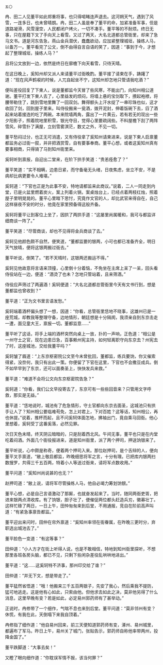     五〇 

   冉、田二人见董平如此郑重将事，也只得喏睹连声退去。这河朔天气，遇到了风雪，一连多日，也未曾晴朗。冉，田二人虽是奉了董平的命，加紧准备军事，但是道路凝滑，风雪漫空，人民都闭户烤火，一切不凑手。董平等的不耐烦。终日无事，只在屋籍下叉了手向天上看雪。又过了两天，大名北道都总管衙里，却来了急马文书。道是河东告急，燕山金兵潜伏，蠢蠢欲动，应加紧整理城垣，操练人马，以备万一。董平看完了公文，倒不由得自言自语的笑了，因道：“事到于今，才想起了整理城垣，操练人马？”

   且将公文放到一边，依然是终日在廓檐下向天看雪，只待天晴。

   在这日晚上，奚知州却又派人来请董平过衙晚酌。董平接了请柬在手，踌躇了道：“现在风声鹤唳的时候，人兀自起坐不宁，这知州却怎地只管请我吃酒？”

   便叫差役回复了下柬人，说是董都监今天冒了些风寒，不能出门，向知州相公道谢。董平打发下柬人去了，心里益发的烦闷，将墙上悬的宝剑取下，撩起袍襟，将腰带勒住了，跳到雪地里舞了一回双剑。舞得额头上汗水绽了一串珍珠也似，这才收回了剑，回到屋子里来。叫侍役搬来一瓮酒，拨开泥封，伸着饭碗下去，舀了酒起来站着接连的吃了两碗。本来院墙两角，露出了一片黄云，若有若无的现出一些夕阳影子，照着院地里积雪，银光夺目，觉得心里要疏阔些。不料屋檐下刮了两阵雪风，碎雪扑了满屋，立刻雪雾溟茫，数丈之外，不见一切。

   董平愁闷过分，也正无可消遣，又有侍役拿了奚知州请柬进来，说是下柬人启禀董都监务必过衙一叙，并非把酒赏雪，自有要事奉商。董平心想，或者这奚知州真有要事相商，只得骑了马到知州衙里来。

   奚轲听到禀报，自迎出二堂来，在阶下拱手笑道：“贵恙痊愈了？”

   董平笑道：“实不相瞒，边患日紧，而守备毫无头绪，日夜焦虑，坐立不安，不是病却比病更要令人难堪。”

   奚轲道：“下官也正是为此事不安，特地请都监来此商议。”说着，二人一同走到内堂，已是火盆里燃着炭火，案上列着火锅，案桌烛台上，已经点着两枝红烛，照着屋子里明晃晃的。董平心里暗下思忖，究竟作文官的人，却比武官来得自在，自己这样昼夜不安的时分，他竟在家里预备得这般齐备。

   奚轲将董平让到客位上坐了，因拱了两拱手道：“这屡里尚属暖和，我可与都监详细商谈一阵了。”

   董平笑道：“尽管商谈，却也不见得将金兵商谈了去。”

   奚轲见他颜色颇不自然，便笑道，“董都监要的银两，小可也都已准备齐全，明日天气放晴，便将这银两搬过衙去。”

   董平听说，倒笑了。“若不天晴时，这银两还搬运不得。”

   奚轲见他故意将言语来顶撞，心里倒十分着恼，不免坐在主席上呆了一呆，回头看侍役站在一边，便道：“酒烫了也未？怎地只管站着，且来筛酒。”

   侍役应声筛过了两遍酒！奚轲便道：“大名北道都总管衙里今天有文书行到，想是董都监也曾收到？”

   董平道：“正为文书里言语发愁。”

   奚轲端着酒杯偏头想了一想，因道：“你看，总管衙里恁地不晓事，这雄州已是一座荒城，却教我等整理守备，边地情形，朝廷想是十分隔阂，我须亲自到东京击走一遭，面见童大王，禀报一切。董都监意……”

   董平听了这话，将手上端的酒杯突然向桌上一放，扑的一声响，正色道：“相公是一州守土之官，现在边患日急，百事赖州宪主持，如何轻离职守向东京去？州宪去了时，这座城池，交给我董平吗？”

   奚轲皱了眉道：“上东京枢密院公文至今未曾批回，董都监，练兵要饷，你又催索得紧，没奈何，我只有出此一策。你便留了下官在这里，下官也不会撒豆成兵。倒不如早早到了东京，还可以面奏圣上，快快发兵来救。”

   董平道：“难道不会将公文向东京枢密院告急？”

   奚轲道：“你看，我们公文早投寄去了，东京可有一些些回音来？只管用文字呼救，那实是无益。”

   董平道：“恁地说时，城池有了危急情形，守土官都向东京去面圣，这城池只有拱手让人了？知州相公要临难苟免，怎上对君上，下对百姓？这等话，知州相公，再也休提。”说着，推杯而起，且不问奚轲体面怎地，拂袖出门，竟自乘马回衙。他心里想着，奚轲受丁这番奚落，必然见罪。

   次日天色未晴，终天阴云暗暗的，只是刮着西北风。午间无事，董平也只是在内堂吃着闷酒。外面几个衙役报进来，道是知州衙里，派了两个押司，押送饷银来了。

   董平听说，心中颇是称奇，便着两个押司入来。那位赵押司，是个舌辩的人，便向董平叉手禀道，“敝上敬启都监，昨晚细思将军之言，十分有理。已把库内银两扫数搜罗，共得三千五百两，特着小人等送过衙来，请将军点数收用。”

   董平问道：“奚知州尚说甚的也无？”

   赵押司道：“敝上说，请将军尽管操练人马，他自必竭力筹划饷银。”

   董平心想，必是自己言语激动了那厮，也就奋发起来了。当时，随同两衙吏胥，把进来银两点清收库。有了饷银，胆子壮了，便催促两位都头赶造兵刃，徽募壮丁。这样忙碌了两日，一日上午，田忡匆匆来到后堂，不用通报，竞自在阶前高声叫道：“有紧急事禀告都监。”

   董平迎出来问时，田仲在帘外禀道：“奚知州率领在衙眷属，在昨晚三更时分，弃职选出城池去了。”

   董平脸色一变道：“有这等事？”

   田仲道：“小人方才在街上听得人说，也是不敢相信，特地到知州衙里探听，不想那里各班各房头脑，都已不见，只剩下些闲杂差役乱哄哄地进出。”

   董平道：“这……这奚轲特不济事，那州印交给了谁？”

   田仲道：“并无下文，想是带走了。”

   董平猛然省悟道：“哦！他搬来三千五百两银子，先安了我心，然后乘我不提防，猛可地逃走。这是他有心如此，只索由他。但他求去如此之决，莫非他另得了什么消息，这里早晚有变？若是如此，必定易州郭药师有了甚举动。”

   正说时，冉修带了一个细作，气喘不息也来到后堂。董平问道：“莫非邻州有变？休慌，有我在此，天倒塌下来我自顶着。”

   冉修指了细作道：“他自易州回来，前三天便知道郭药师有变，涿州、易州城里，都遍布了军马。昨日上午，易州关了城门，张贴告示，郭药师自称他率带两州，投降金国了。”

   董平跌脚道：“大事去矣！”

   又瞪了眼向细作道：“你耽误军情不报，该当何罪？”

